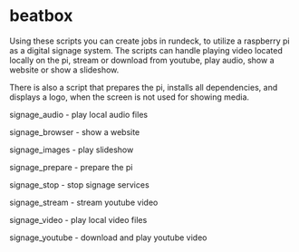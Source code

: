 # beatbox
Using these scripts you can create jobs in rundeck, to utilize a raspberry pi as a digital signage system. The scripts can handle playing video located locally on the pi, stream or download from youtube, play audio, show a website or show a slideshow. 

There is also a script that prepares the pi, installs all dependencies, and displays a logo, when the screen is not used for showing media.

signage_audio - play local audio files

signage_browser - show a website

signage_images - play slideshow

signage_prepare - prepare the pi

signage_stop - stop signage services

signage_stream - stream youtube video

signage_video - play local video files

signage_youtube - download and play youtube video

